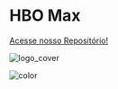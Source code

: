 # HBO Max

[Acesse nosso Repositório!](https://github.com/Requisitos-de-Software/2025.2-Grupo05.git)


![logo_cover](https://i.postimg.cc/0yT2v637/HBO-Max-logo.jpg)


![color](#ffffff)

